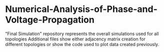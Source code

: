 # Numerical-Analysis-of-Phase-and-Voltage-Propagation

"Final Simulation" repository represents the overall simulations used for all topologies
Additional files show either adjacency matrix creation for different topologies or show the code used to plot data created previously.

